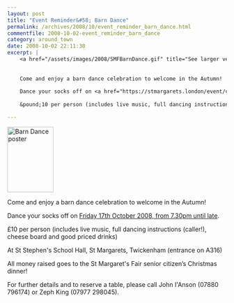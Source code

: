 ```yaml
---
layout: post
title: "Event Reminder&#58; Barn Dance"
permalink: /archives/2008/10/event_reminder_barn_dance.html
commentfile: 2008-10-02-event_reminder_barn_dance
category: around_town
date: 2008-10-02 22:11:38
excerpt: |
    <a href="/assets/images/2008/SMFBarnDance.gif" title="See larger version of - Barn Dance poster"><img src="/assets/images/2008/SMFBarnDance_thumb.gif" width="106" height="150" alt="Barn Dance poster" class="photo right" /></a>
    
    
    Come and enjoy a barn dance celebration to welcome in the Autumn!
    
    Dance your socks off on <a href="https://stmargarets.london/event/concert/200705141984.">Friday 17th October 2008, from 7.30pm until late</a>
    
    &pound;10 per person (includes live music, full dancing instructions (caller!), cheese board and good priced drinks)

---
```


<a href="/assets/images/2008/SMFBarnDance.gif" title="See larger version of - Barn Dance poster"><img src="/assets/images/2008/SMFBarnDance_thumb.gif" width="106" height="150" alt="Barn Dance poster" class="photo right" /></a>

Come and enjoy a barn dance celebration to welcome in the Autumn!

Dance your socks off on [Friday 17th October 2008, from 7.30pm until late](https://stmargarets.london/event/concert/200705141984).

£10 per person (includes live music, full dancing instructions (caller!), cheese board and good priced drinks)

At St Stephen's School Hall, St Margarets, Twickenham (entrance on A316)

All money raised goes to the St Margaret's Fair senior citizen’s Christmas dinner!

For further details and to reserve a table, please call John I'Anson (07880 796174) or Zeph King (07977 298045).

